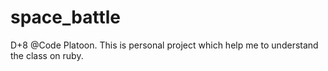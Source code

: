 # space_battle
D+8 @Code Platoon.
This is personal project which help me to understand the class on ruby.
